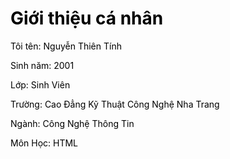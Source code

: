 

<html>

<head>
  <title>Đây là trang web đầu tiên của tôi.</title>

  <head>
    <font color="Black">

  <body>
    <h1>Giới thiệu cá nhân </h1>
    <p> Tôi tên: Nguyễn Thiên Tính</p>
    <p> Sinh năm: 2001
    <p> Lớp: Sinh Viên </p>
    <p> Trường: Cao Đẳng Kỹ Thuật Công Nghệ Nha Trang </p>
    <p>Ngành: Công Nghệ Thông Tin</p>
    <p> Môn Học: HTML</p>
      </font>
  </body>

</html>
